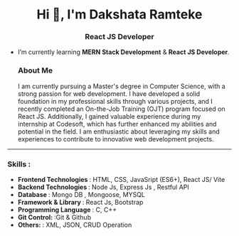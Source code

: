 <h1 align="center">Hi 👋, I'm Dakshata Ramteke</h1>
<h3 align="center">React JS Developer</h3>

- I’m currently learning **MERN Stack Development** & **React JS Developer**.

  <h3>About Me</h3>
  <p>I am currently pursuing a Master's degree in Computer Science, with a strong passion for web development. I have developed a solid foundation in my professional skills through various projects, and I recently completed an On-the-Job Training (OJT) program focused on React JS. Additionally, I gained valuable experience during my internship at Codesoft, which has further enhanced my abilities and potential in the field. I am enthusiastic about leveraging my skills and experiences to contribute to innovative web development projects.

 </p>
<p align="left">
  <hr/>
  <h3>Skills : </h3>
  <ul>
    <li><b>Frontend Technologies </b>: HTML, CSS, JavaSript (ES6+), React JS/ Vite </li>
    <li><b>Backend Technologies </b>: Node Js, Express Js , Restful API</li>
    <li><b>Database </b>: Mongo DB , Mongoose, MYSQL </li>
    <li><b>Framework & Library </b>: React Js, Bootstrap </li>
    <li><b>Programming Language </b>: C, C++</li>
     <li><b>Git Control: </b>:Git & Github </li>
    <li><b>Others: </b>: XML, JSON, CRUD Operation </li>
  </ul>

</p>
